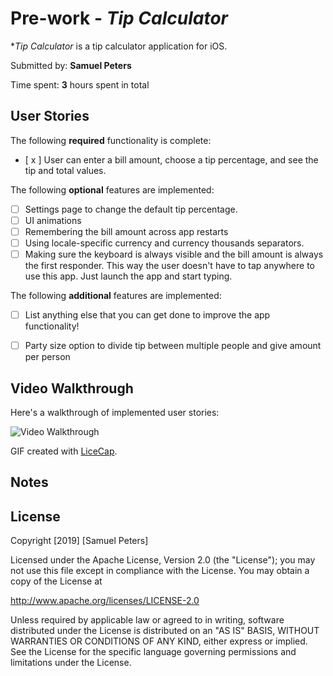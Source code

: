 # Pre-work - *Tip Calculator*

**Tip Calculator* is a tip calculator application for iOS.

Submitted by: **Samuel Peters**

Time spent: **3** hours spent in total

## User Stories

The following **required** functionality is complete:

* [ x ] User can enter a bill amount, choose a tip percentage, and see the tip and total values.

The following **optional** features are implemented:
* [ ] Settings page to change the default tip percentage.
* [ ] UI animations
* [ ] Remembering the bill amount across app restarts 
* [ ] Using locale-specific currency and currency thousands separators.
* [ ] Making sure the keyboard is always visible and the bill amount is always the first responder. This way the user doesn't have to tap anywhere to use this app. Just launch the app and start typing.

The following **additional** features are implemented:

- [ ] List anything else that you can get done to improve the app functionality!

* [ ] Party size option to divide tip between multiple people and give amount per person

## Video Walkthrough

Here's a walkthrough of implemented user stories:

<img src='https://imgur.com/CvwyOYk' title='Video Walkthrough for "User can enter a bill amount, choose a tip percentage, and see the tip and total values."' width='' alt='Video Walkthrough' />

GIF created with [LiceCap](http://www.cockos.com/licecap/).

## Notes

## License

Copyright [2019] [Samuel Peters]

Licensed under the Apache License, Version 2.0 (the "License");
you may not use this file except in compliance with the License.
You may obtain a copy of the License at

http://www.apache.org/licenses/LICENSE-2.0

Unless required by applicable law or agreed to in writing, software
distributed under the License is distributed on an "AS IS" BASIS,
WITHOUT WARRANTIES OR CONDITIONS OF ANY KIND, either express or implied.
See the License for the specific language governing permissions and
limitations under the License.
